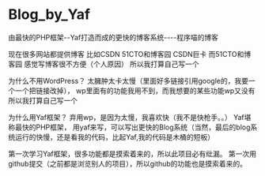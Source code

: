 # Blog_by_Yaf
由最快的PHP框架--Yaf打造而成的更快的博客系统----程序喵的博客

现在很多网站都提供博客 
比如CSDN 51CTO和博客园 CSDN巨卡 
而51CTO和博客园 
感觉写博客很不方便（个人原因）
所以我打算自己写一个

为什么不用WordPress？
太臃肿太卡太慢（里面好多链接引用google的，我要一个一个把链接改掉），
wp里面有的功能我用不到，而我想要的某些功能wp又没有
所以我打算自己写一个

为什么用Yaf框架？
弃用wp，是因为太慢，我喜欢快（我不是快枪手。。）
Yaf堪称最快的PHP框架，
用yaf来写，可以写出更快的Blog系统（当然，最后的blog系统运行的快慢，还是看我的代码，比起Yaf,我的代码是木桶的短板）

第一次学习Yaf框架，很多功能都是摸索着来的，所以此项目必有纰漏。
第一次用github提交（之前都是浏览别人的项目），所以github的功能也是摸索着来的。
